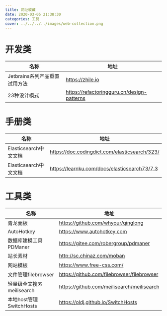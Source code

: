 ```yaml
---
title: 网址收藏
date: 2020-03-05 21:38:30
categories: 工具
cover: ../../../../images/web-collection.png
---
```


# 开发类

| 名称                          | 地址                                       |
| ----------------------------- | ------------------------------------------ |
| Jetbrains系列产品重置试用方法 | https://zhile.io                           |
| 23种设计模式                  | https://refactoringguru.cn/design-patterns |

# 手册类

| 名称                  | 地址                                          |
| --------------------- | --------------------------------------------- |
| Elasticsearch中文文档 | https://doc.codingdict.com/elasticsearch/323/ |
| Elasticsearch中文文档 | https://learnku.com/docs/elasticsearch73/7.3  |

# 工具类

| 名称                      | 地址                                       |
| ------------------------- | ------------------------------------------ |
| 青龙面板                  | https://github.com/whyour/qinglong         |
| AutoHotkey                | https://www.autohotkey.com                 |
| 数据库建模工具PDManer     | https://gitee.com/robergroup/pdmaner       |
| 站长素材                  | http://sc.chinaz.com/moban                 |
| 网站模板                  | https://www.free-css.com/                  |
| 文件管理filebrowser       | https://github.com/filebrowser/filebrowser |
| 轻量级全文搜索meilisearch | https://github.com/meilisearch/meilisearch |
| 本地host管理SwitchHosts   | https://oldj.github.io/SwitchHosts         |

